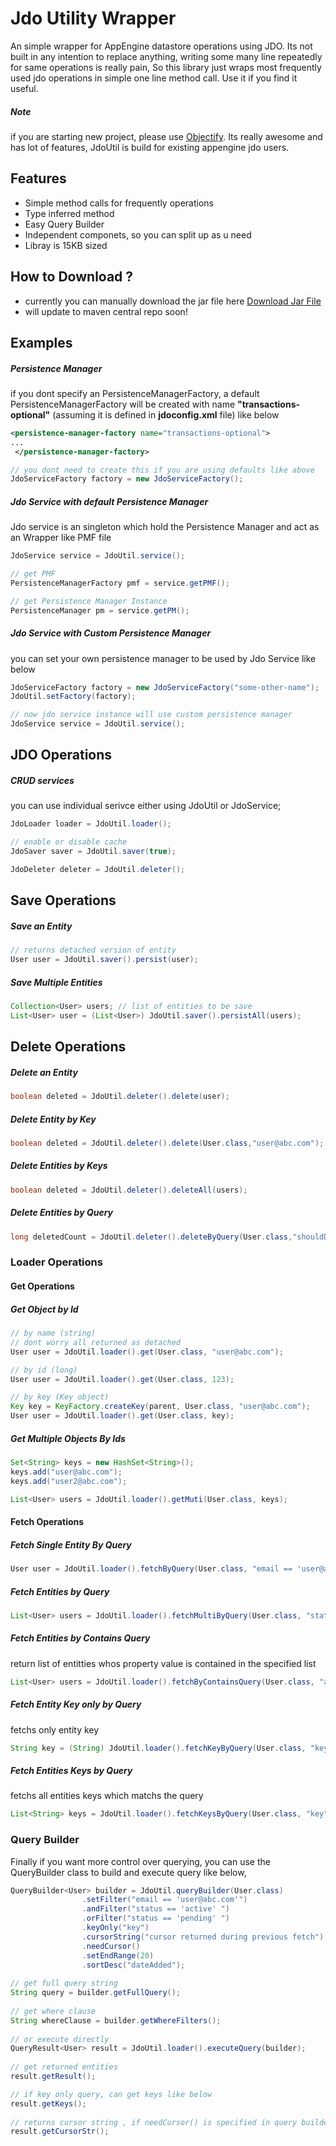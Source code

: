 # Jdo Utility Wrapper
An simple wrapper for AppEngine datastore operations using JDO. Its not built in any intention to replace anything, writing some many line repeatedly for same operations is really pain, So this library just wraps most frequently used jdo operations in simple one line method call. Use it if you find it useful.

##### Note 
if you are starting new project, please use [Objectify](https://code.google.com/p/objectify-appengine/). Its really awesome and has lot of features, JdoUtil is build for existing appengine jdo users.

## Features

- Simple method calls for frequently operations 
- Type inferred method
- Easy Query Builder
- Independent componets, so you can split up as u need 
- Libray is 15KB sized

## How to Download ?

- currently you can manually download the jar file here [Download Jar File](https://github.com/ramesh-dev/JdoUtil/tree/master/src/dist)
- will update to maven central repo soon!


## Examples 

##### Persistence Manager

if you dont specify an PersistenceManagerFactory, a default PersistenceManagerFactory  will be created with name **"transactions-optional"** (assuming it is defined in **jdoconfig.xml** file) like below
```xml
<persistence-manager-factory name="transactions-optional">
...
 </persistence-manager-factory>
 ```


```Java
// you dont need to create this if you are using defaults like above
JdoServiceFactory factory = new JdoServiceFactory();
```

##### Jdo Service with default Persistence Manager

Jdo service is an singleton which hold the Persistence Manager and act as an Wrapper like PMF file

```Java
JdoService service = JdoUtil.service();

// get PMF 
PersistenceManagerFactory pmf = service.getPMF();

// get Persistence Manager Instance
PersistenceManager pm = service.getPM();
```

##### Jdo Service with Custom Persistence Manager 

you can set your own persistence manager to be used by Jdo Service like below

```Java
JdoServiceFactory factory = new JdoServiceFactory("some-other-name");
JdoUtil.setFactory(factory);

// now jdo service instance will use custom persistence manager
JdoService service = JdoUtil.service();
```

## JDO Operations 

##### CRUD services 
you can use individual serivce either using JdoUtil or JdoService;
```Java
JdoLoader loader = JdoUtil.loader();

// enable or disable cache
JdoSaver saver = JdoUtil.saver(true);

JdoDeleter deleter = JdoUtil.deleter();
```

## Save Operations

##### Save an Entity 

```Java
// returns detached version of entity
User user = JdoUtil.saver().persist(user);
```

##### Save Multiple Entities 

```Java
Collection<User> users; // list of entities to be save
List<User> user = (List<User>) JdoUtil.saver().persistAll(users);
```
## Delete Operations

##### Delete an Entity
```Java
boolean deleted = JdoUtil.deleter().delete(user);
```

##### Delete Entity by Key
```Java
boolean deleted = JdoUtil.deleter().delete(User.class,"user@abc.com");
```

##### Delete Entities by Keys
```Java
boolean deleted = JdoUtil.deleter().deleteAll(users);
```

##### Delete Entities by Query
```Java
long deletedCount = JdoUtil.deleter().deleteByQuery(User.class,"shouldDelete == true");
```
### Loader Operations

#### Get Operations

##### Get Object by Id 

```Java
// by name (string)
// dont worry all returned as detached
User user = JdoUtil.loader().get(User.class, "user@abc.com");

// by id (long)
User user = JdoUtil.loader().get(User.class, 123);

// by key (Key object)
Key key = KeyFactory.createKey(parent, User.class, "user@abc.com");
User user = JdoUtil.loader().get(User.class, key);
```

##### Get Multiple Objects By Ids 

```Java
Set<String> keys = new HashSet<String>();
keys.add("user@abc.com");
keys.add("user2@abc.com");

List<User> users = JdoUtil.loader().getMuti(User.class, keys);
```

#### Fetch Operations 

##### Fetch Single Entity By Query 
```Java
User user = JdoUtil.loader().fetchByQuery(User.class, "email == 'user@abc.com' && status == 'active' ");
```

##### Fetch Entities by Query
```Java
List<User> users = JdoUtil.loader().fetchMultiByQuery(User.class, "status == 'active'");
```

##### Fetch Entities by Contains Query
return list of entitties whos property value is contained in the specified list
```Java
List<User> users = JdoUtil.loader().fetchByContainsQuery(User.class, "accountKey", acctKeys);
```

##### Fetch Entity Key only by Query
fetchs only entity key
```Java
String key = (String) JdoUtil.loader().fetchKeyByQuery(User.class, "key", "email == 'user@abc.com'");
```

##### Fetch Entities Keys by Query
fetchs all entities keys which matchs the query 
```Java
List<String> keys = JdoUtil.loader().fetchKeysByQuery(User.class, "key", String.class, "status == 'active'");
```
### Query Builder 
Finally if you want more control over querying, you can use the QueryBuilder class to build and execute query like below, 

```Java
QueryBuilder<User> builder = JdoUtil.queryBuilder(User.class)
				.setFilter("email == 'user@abc.com'")
				.andFilter("status == 'active' ")
				.orFilter("status == 'pending' ")
				.keyOnly("key")
				.cursorString("cursor returned during previous fetch")
				.needCursor()
				.setEndRange(20)
				.sortDesc("dateAdded");
				
// get full query string 
String query = builder.getFullQuery();
		
// get where clause 
String whereClause = builder.getWhereFilters();
		
// or execute directly 
QueryResult<User> result = JdoUtil.loader().executeQuery(builder);
		
// get returned entities 
result.getResult();

// if key only query, can get keys like below
result.getKeys();
		
// returns cursor string , if needCursor() is specified in query builder
result.getCursorStr();
```

